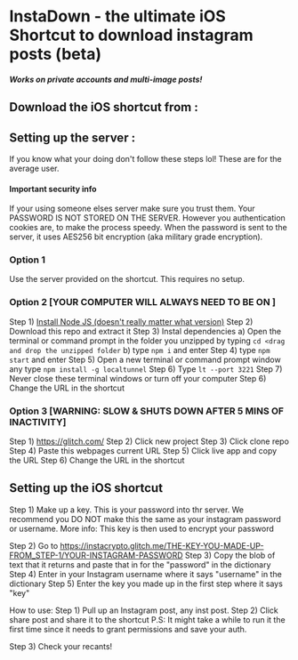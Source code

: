 # InstaDown - the ultimate iOS Shortcut to download instagram posts (beta)
##### Works on private accounts and multi-image posts!

## Download the iOS shortcut from :

## Setting up the server :
If you know what your doing don't follow these steps lol! These are for the average user.

#### Important security info
If your using someone elses server make sure you trust them.
Your PASSWORD IS NOT STORED ON THE SERVER. However you authentication cookies are, to make the process speedy.
When the password is sent to the server, it uses AES256 bit encryption (aka military grade encryption).

###  Option 1
Use the server provided on the shortcut. This requires no setup.

### Option 2 [YOUR COMPUTER WILL ALWAYS NEED TO BE ON ]
Step 1) [Install Node JS (doesn't really matter what version)](https://nodejs.org/en/)
Step 2) Download this repo and extract it
Step 3) Instal dependencies
       a) Open the terminal or command prompt in the folder you unzipped by typing `cd <drag and drop the unzipped folder`
       b) type `npm i` and enter
Step 4) type `npm start` and enter
Step 5) Open a new terminal or command prompt window any type  `npm install -g localtunnel`
Step 6) Type `lt --port 3221`
Step 7) Never close these terminal windows or turn off your computer
Step 6) Change the URL in the shortcut

### Option 3 [WARNING: SLOW & SHUTS DOWN AFTER 5 MINS OF INACTIVITY]
Step 1) https://glitch.com/
Step 2) Click new project
Step 3) Click clone repo
Step 4) Paste this webpages current URL
Step 5) Click live app and copy the URL
Step 6) Change the URL in the shortcut


## Setting up the iOS shortcut
Step 1) Make up a key. This is your password into thr server. We recommend you DO NOT make this the same as your instagram password or username.
More info: This key is then used to encrypt your password

Step 2) Go to https://instacrypto.glitch.me/THE-KEY-YOU-MADE-UP-FROM_STEP-1/YOUR-INSTAGRAM-PASSWORD
Step 3) Copy the blob of text that it returns and paste that in for the "password" in the dictionary
Step 4) Enter in your Instagram username where it says "username" in the dictionary
Step 5) Enter the key you made up in the first step where it says "key"

How to use:
Step 1) Pull up an Instagram post, any inst post.
Step 2) Click share post and share it to the shortcut
P.S: It might take a while to run it the first time since it needs to grant permissions and save your auth.

Step 3) Check your recants!
